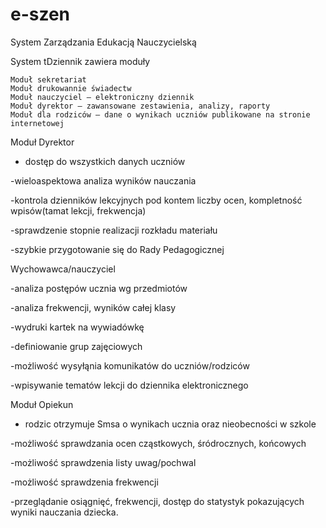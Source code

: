 # e-szen
System Zarządzania Edukacją Nauczycielską

System tDziennik zawiera moduły

    Moduł sekretariat
    Moduł drukowannie świadectw
    Moduł nauczyciel – elektroniczny dziennik
    Moduł dyrektor – zawansowane zestawienia, analizy, raporty
    Moduł dla rodziców – dane o wynikach uczniów publikowane na stronie internetowej

Moduł Dyrektor

- dostęp do wszystkich danych uczniów

-wieloaspektowa analiza wyników nauczania

-kontrola dzienników lekcyjnych pod kontem liczby ocen, kompletność wpisów(tamat lekcji, frekwencja)

-sprawdzenie stopnie realizacji rozkładu materiału

-szybkie przygotowanie się do Rady Pedagogicznej

Wychowawca/nauczyciel

-analiza postępów ucznia wg przedmiotów

-analiza frekwencji, wyników całej klasy

-wydruki kartek na wywiadówkę

-definiowanie grup zajęciowych

-możliwość wysyłąnia komunikatów do uczniów/rodziców

-wpisywanie tematów lekcji do dziennika elektronicznego

Moduł Opiekun

- rodzic otrzymuje Smsa o wynikach ucznia oraz nieobecności w szkole

-możliwość sprawdzania ocen cząstkowych, śródrocznych, końcowych

-możliwość sprawdzenia listy uwag/pochwal

-możliwość sprawdzenia frekwencji

-przeglądanie osiągnięć, frekwencji, dostęp do statystyk pokazujących wyniki nauczania dziecka.
